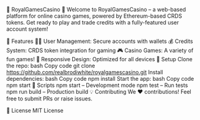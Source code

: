 🎰 RoyalGamesCasino 🎲
Welcome to RoyalGamesCasino – a web-based platform for online casino games, powered by Ethereum-based CRDS tokens. Get ready to play and trade credits with a fully-featured user account system!

🌟 Features
🧑‍💻 User Management: Secure accounts with wallets
💰 Credits System: CRDS token integration for gaming
🎮 Casino Games: A variety of fun games!
📱 Responsive Design: Optimized for all devices
🚀 Setup
Clone the repo:
bash
Copy code
git clone https://github.com/realbrodiwhite/royalgamescasino.git
Install dependencies:
bash
Copy code
npm install
Start the app:
bash
Copy code
npm start
📜 Scripts
npm start – Development mode
npm test – Run tests
npm run build – Production build
💡 Contributing
We ❤️ contributions! Feel free to submit PRs or raise issues.

📝 License
MIT License
